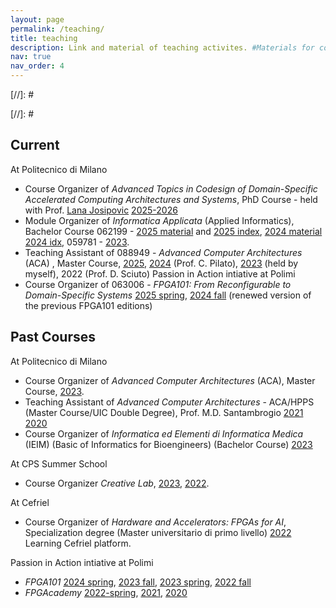 ```yaml
---
layout: page
permalink: /teaching/
title: teaching
description: Link and material of teaching activites. #Materials for courses you taught. Replace this text with your description.
nav: true
nav_order: 4
---
```


[//]: #<!-- For now, this page is assumed to be a static description of your courses. You can convert it to a collection similar to `_projects/` so that you can have a dedicated page for each course. -->

[//]: #<!-- Organize your courses by years, topics, or universities, however you like! -->

## Current

At Politecnico di Milano
* Course Organizer of _Advanced Topics in Codesign of Domain-Specific Accelerated Computing Architectures and Systems_, PhD Course - held with Prof. [Lana Josipovic](https://sites.google.com/view/lanajosipovic) [2025-2026]() 
* Module Organizer of _Informatica Applicata_ (Applied Informatics), Bachelor Course 062199 - [2025 material](https://drive.google.com/drive/folders/1uK9XLFCekwXlJobgW-X1_f5a3IKm2AaW?usp=drive_link) and [2025 index](https://lcg-infodesign.github.io/lcg2526-ia-index/), [2024 material](https://drive.google.com/drive/folders/1jC94ARomqQ4lVsJMsIk0D4iZPvKclbSa?usp=sharing) [2024 idx](https://lcg-infodesign.github.io/lcg2425-ia-idx/), 059781 - [2023](https://drive.google.com/drive/folders/1V3DhFF13yOTkliKyTQDc-WAdGUjMEtaO?usp=sharing).
* Teaching Assistant of 088949 - _Advanced Computer Architectures_ (ACA) , Master Course, [2025](https://webeep.polimi.it/course/view.php?id=14754), [2024](https://webeep.polimi.it/course/view.php?id=10616) (Prof. C. Pilato), [2023](https://webeep.polimi.it/course/view.php?id=8114) (held by myself), 2022 (Prof. D. Sciuto) 
Passion in Action intiative at Polimi
* Course Organizer of 063006 - _FPGA101: From Reconfigurable to Domain-Specific Systems_  [2025 spring](https://polimi365-my.sharepoint.com/:f:/g/personal/10429768_polimi_it/EoMw4yag8D1HuR_i5SJfeIMBDYDSOgarG-obXESmNkjtvg?e=ArfDzf), [2024 fall](https://polimi365-my.sharepoint.com/:f:/g/personal/10429768_polimi_it/Eri7MrHuijBLstlYNsKbX9YBZtCAei_u7G6rb9jztDUsyQ) (renewed version of the previous FPGA101 editions)


## Past Courses

At Politecnico di Milano 
* Course Organizer of _Advanced Computer Architectures_ (ACA), Master Course, [2023](https://webeep.polimi.it/course/view.php?id=8114). 
* Teaching Assistant of _Advanced Computer Architectures_ - ACA/HPPS (Master Course/UIC Double Degree), Prof. M.D. Santambrogio [2021](https://santambrogio.faculty.polimi.it/dida/aca/2021/index.htm) [2020](https://santambrogio.faculty.polimi.it/dida/aca/2020/index.htm)
* Course Organizer of _Informatica ed Elementi di Informatica Medica_ (IEIM) (Basic of Informatics for Bioengineers) (Bachelor Course) [2023](https://webeep.polimi.it/course/view.php?id=10037)

At CPS Summer School
* Course Organizer _Creative Lab_, [2023](https://www.cpsschool.eu/creative-lab-2023/), [2022](https://www.cpsschool.eu/previous-editions-cps-summer-school-2022-creative-lab/).

At Cefriel
* Course Organizer of _Hardware and Accelerators: FPGAs for AI_, Specialization degree (Master universitario di primo livello) <a href="https://learning.cefriel.com/">2022</a> Learning Cefriel platform.

Passion in Action intiative at Polimi
* _FPGA101_ [2024 spring](https://www.dropbox.com/scl/fo/nt77a3bhar6amyn5bdhf5/h?rlkey=81fwfwe7pj3ftugwsxwmgqzqd&st=z1si63e3&dl=0), [2023 fall](https://www.dropbox.com/scl/fo/k8yqkf1vvj5kjno6pd37p/AAYv9K8uveqiN7XFoV5ftWE?rlkey=in3sztvkaj5jp6ythguobs0qt&st=ia4jjh7o&dl=0), [2023 spring](https://www.dropbox.com/scl/fo/jjplh9nc1ixh8oqd8u5fo/h?rlkey=5huggb16gqrmc44kxp76n0drt&dl=0), [2022 fall](https://www.dropbox.com/sh/a41g2kv1iwv1waz/AABAc3bgc1f7zAuWigm6AH8la?dl=0)
* _FPGAcademy_ [2022-spring](https://www.dropbox.com/sh/dpkncjkdffd8wqe/AABjjHsIfowTDMuK5WDSdPdsa?dl=0), [2021](https://santambrogio.faculty.polimi.it/dida/pa/FPGAcademy/2021/), [2020](https://drive.google.com/drive/folders/1BEucztWRyb9sTHjj-4r2Jhm9LzHwpxP_?usp=sharing)

